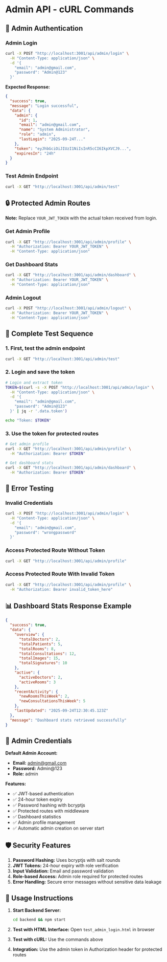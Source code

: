 # Admin API - cURL Commands

## 🔐 Admin Authentication

### Admin Login
```bash
curl -X POST "http://localhost:3001/api/admin/login" \
  -H "Content-Type: application/json" \
  -d '{
    "email": "admin@gmail.com",
    "password": "Admin@123"
  }'
```

**Expected Response:**
```json
{
  "success": true,
  "message": "Login successful",
  "data": {
    "admin": {
      "id": 1,
      "email": "admin@gmail.com",
      "name": "System Administrator",
      "role": "admin",
      "lastLogin": "2025-09-24T..."
    },
    "token": "eyJhbGciOiJIUzI1NiIsInR5cCI6IkpXVCJ9...",
    "expiresIn": "24h"
  }
}
```

### Test Admin Endpoint
```bash
curl -X GET "http://localhost:3001/api/admin/test"
```

## 🔒 Protected Admin Routes

**Note:** Replace `YOUR_JWT_TOKEN` with the actual token received from login.

### Get Admin Profile
```bash
curl -X GET "http://localhost:3001/api/admin/profile" \
  -H "Authorization: Bearer YOUR_JWT_TOKEN" \
  -H "Content-Type: application/json"
```

### Get Dashboard Stats
```bash
curl -X GET "http://localhost:3001/api/admin/dashboard" \
  -H "Authorization: Bearer YOUR_JWT_TOKEN" \
  -H "Content-Type: application/json"
```

### Admin Logout
```bash
curl -X POST "http://localhost:3001/api/admin/logout" \
  -H "Authorization: Bearer YOUR_JWT_TOKEN" \
  -H "Content-Type: application/json"
```

## 🧪 Complete Test Sequence

### 1. First, test the admin endpoint
```bash
curl -X GET "http://localhost:3001/api/admin/test"
```

### 2. Login and save the token
```bash
# Login and extract token
TOKEN=$(curl -s -X POST "http://localhost:3001/api/admin/login" \
  -H "Content-Type: application/json" \
  -d '{
    "email": "admin@gmail.com",
    "password": "Admin@123"
  }' | jq -r '.data.token')

echo "Token: $TOKEN"
```

### 3. Use the token for protected routes
```bash
# Get admin profile
curl -X GET "http://localhost:3001/api/admin/profile" \
  -H "Authorization: Bearer $TOKEN"

# Get dashboard stats
curl -X GET "http://localhost:3001/api/admin/dashboard" \
  -H "Authorization: Bearer $TOKEN"
```

## 🚨 Error Testing

### Invalid Credentials
```bash
curl -X POST "http://localhost:3001/api/admin/login" \
  -H "Content-Type: application/json" \
  -d '{
    "email": "admin@gmail.com",
    "password": "wrongpassword"
  }'
```

### Access Protected Route Without Token
```bash
curl -X GET "http://localhost:3001/api/admin/profile"
```

### Access Protected Route With Invalid Token
```bash
curl -X GET "http://localhost:3001/api/admin/profile" \
  -H "Authorization: Bearer invalid_token_here"
```

## 📊 Dashboard Stats Response Example

```json
{
  "success": true,
  "data": {
    "overview": {
      "totalDoctors": 2,
      "totalPatients": 5,
      "totalRooms": 8,
      "totalConsultations": 12,
      "totalImages": 15,
      "totalSignatures": 10
    },
    "active": {
      "activeDoctors": 2,
      "activeRooms": 3
    },
    "recentActivity": {
      "newRoomsThisWeek": 2,
      "newConsultationsThisWeek": 5
    },
    "lastUpdated": "2025-09-24T12:30:45.123Z"
  },
  "message": "Dashboard stats retrieved successfully"
}
```

## 🔑 Admin Credentials

**Default Admin Account:**
- **Email:** admin@gmail.com
- **Password:** Admin@123
- **Role:** admin

**Features:**
- ✅ JWT-based authentication
- ✅ 24-hour token expiry
- ✅ Password hashing with bcryptjs
- ✅ Protected routes with middleware
- ✅ Dashboard statistics
- ✅ Admin profile management
- ✅ Automatic admin creation on server start

## 🛡️ Security Features

1. **Password Hashing:** Uses bcryptjs with salt rounds
2. **JWT Tokens:** 24-hour expiry with role verification
3. **Input Validation:** Email and password validation
4. **Role-based Access:** Admin role required for protected routes
5. **Error Handling:** Secure error messages without sensitive data leakage

## 📝 Usage Instructions

1. **Start Backend Server:**
   ```bash
   cd backend && npm start
   ```

2. **Test with HTML Interface:**
   Open `test_admin_login.html` in browser

3. **Test with cURL:**
   Use the commands above

4. **Integration:**
   Use the admin token in Authorization header for protected routes
